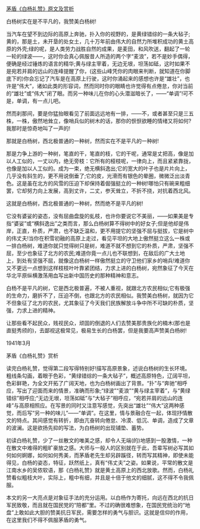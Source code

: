[茅盾《白杨礼赞》原文及赏析](https://www.vrrw.net/wx/9083.html)

白杨树实在是不平凡的，我赞美白杨树!

当汽车在望不到边际的高原上奔驰，扑入你的视野的，是黄绿错综的一条大毡子;黄的，那是土，未开垦的处女土，几十万年前由伟大的自然力所堆积成功的黄土高原的外壳;绿的呢，是人类劳力战胜自然的成果，是麦田，和风吹送，翻起了一轮一轮的绿波——，这时你会真心佩服昔人所造的两个字“麦浪”，若不是妙手偶得，便确是经过锤炼的语言的精华;黄与绿主宰着，无边无垠，坦荡如砥，这时如果不是宛若并肩的远山的连峰提醒了你，(这些山峰凭你的肉眼来判断，就知道在你脚底下的)你会忘记了汽车是在高原上行驶，这时你涌起来的感想也许是“雄壮”，也许是“伟大”，诸如此类的形容词，然而同时你的眼睛也许觉得有点倦怠，你对当前的“雄壮”或“伟大”闭了眼。而另一种味儿在你的心头潜滋暗长了，——“单调”!可不是，单调，有一点儿吧。

然而刹那间，要是你猛抬眼看见了前面远远地有一排，——不，或者甚至只是三五株，一株，傲然地耸立，像哨兵似的树木的话，那你的恹恹欲睡的情绪又将如何?我那时是惊奇地叫了一声的!

那就是白杨树，西北极普通的一种树，然而实在不是平凡的一种树!



那是力争上游的一种树，笔直的干，笔直的枝，它的干呢，通常是丈把高，像是加以人工似的，一丈以内，绝无旁枝：它所有的桠枝呢，一律向上，而且紧紧靠拢，也像是加以人工似的。成为一束，绝无横斜逸出;它的宽大的叶子也是片片向上，几乎没有斜生的，更不用说倒垂了;它的皮，光滑而有银色的晕圈，微微泛出淡青色。这是虽在北方的风雪的压迫下却保持着倔强挺立的一种树!哪怕只有碗来粗细罢，它却努力向上发展，高到丈许，二丈，参天耸立，不折不挠，对抗着西北风。

这就是白杨树，西北极普通的一种树，然而绝不是平凡的树!

它没有婆娑的姿态，没有屈曲盘旋的虬枝，也许你要说它不美丽，——如果美是专指“婆娑”或“横斜逸出”之类而言，那么白杨树算不得树中的好女子;但是他却是伟岸，正直，朴质，严肃，也不缺乏温和，更不用提它的坚强不屈与挺拔，它是树中的伟丈夫!当你在积雪初融的高原上走过，看见平坦的大地上傲然挺立这么一株或一排白杨树，难道你就只觉得树只是树，难道不就不想到它的朴质，严肃，坚强不屈，至少也象征了北方的农民;难道你竟一点儿也不联想到，在敌后的广大土地上，到处有坚强不屈，就像这白杨树一样傲然挺立的守卫他们家乡的哨兵!难道你又不更远一点想到这样枝枝叶叶靠紧团结，力求上进的白杨树，宛然象征了今天在华北平原纵横激荡用血写出新中国历史的那种精神和意志。

白杨不是平凡的树，它是西北极普遍，不被人重视，就跟北方农民相似;它有极强的生命力，磨折不了，压迫不倒，也跟北方的农民相似。我赞美白杨树，就因为它不但象征了北方的农民，尤其象征了今天我们民族解放斗争中所不可缺的朴质，坚强，力求上进的精神。

让那些看不起民众，贱视民众，顽固的倒退的人们去赞美那贵族化的楠木(那也是直挺秀颀的)，去鄙视这极常见，极易生长的白杨罢，但是我要高声赞美白杨树!

1941年3月

茅盾《白杨礼赞》赏析

读完白杨礼赞，觉得第二段写得特别好!描写高原景象，述说白杨树的生长环境。粗线条勾画，着眼于色彩，“黄绿错综的一条大毡子”，概述高原特色，辽阔平坦，色彩鲜艳，为全文开拓了广阔天地，也为白杨树画出了背景。“扑”与“奔驰”相呼应，写出了迎面而来的情景，准确而形象;“绿波”“麦浪”“黄与绿主宰着”，与“黄绿错综”相呼应;“无边无垠，坦荡如砥”与“大毡子”相呼应，“宛若并肩的远山的连峰”与高原相照应。在写景的同时又注意写感觉，先突出“雄壮”“伟大”这两种感觉，而后写“另一种的味儿”——“单调”。在这里，情与景融合在一起，体现抒情散文的特点。其间感觉有转折，即由亢奋转向倦怠、冷漠、低沉、单调，造成了文章的波澜。这是欲扬先抑的写法，为白杨树的出现铺垫、蓄势。

初读白杨礼赞，少了一丝散文的唯美之感，却令人无端(的)地感到一股激情，一种在散文中难得的粗旷豪放之感。大师与一般人的区别就在于此，吾辈写树必写其如何如何婀娜，如何如何秀美，而茅盾老先生却另辟蹊径，转而写其精神，即使未能得见，白杨的姿态，特征，跃然纸上，真有“伟丈夫”之姿。如果说，平常的散文是江南水乡的吴侬软语，那《白杨礼赞》就是黄土高原上的西北放歌。然而，白杨礼赞看似粗枝大叶，实际上，粗中有细，并且是十倍于他文的细腻，这不得不令我佩服。

本文的另一大亮点是对象征手法的充分运用。以白杨作为寄托，向远在西北的抗日军民致敬，而且就在国民党的“陪都”里。不过的确很难想象，在国民党统治的“地盘”上敢如此大胆的赞美抗日军民，需要怎样的勇气与胆识。这就是信仰的作用，在这里我们不得不佩服茅盾的勇气。

